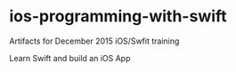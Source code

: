 # ios-programming-with-swift
Artifacts for December 2015 iOS/Swfit training

Learn Swift and build an iOS App
